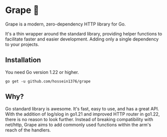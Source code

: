 # Grape 🍇

Grape is a modern, zero-dependency HTTP library for Go.

It's a thin wrapper around the standard library, providing helper functions to facilitate faster and easier development.
Adding only a single dependency to your projects.

## Installation

You need Go version 1.22 or higher.

```shell
go get -u github.com/hossein1376/grape
```

## Why?

Go standard library is awesome. It's fast, easy to use, and has a great API.  
With the addition of log/slog in go1.21 and improved HTTP router in go1.22, there is no reason to look further.
Instead of breaking compatibility with net/http, Grape aims to add commonly used functions within the arm's reach of the
handlers.
